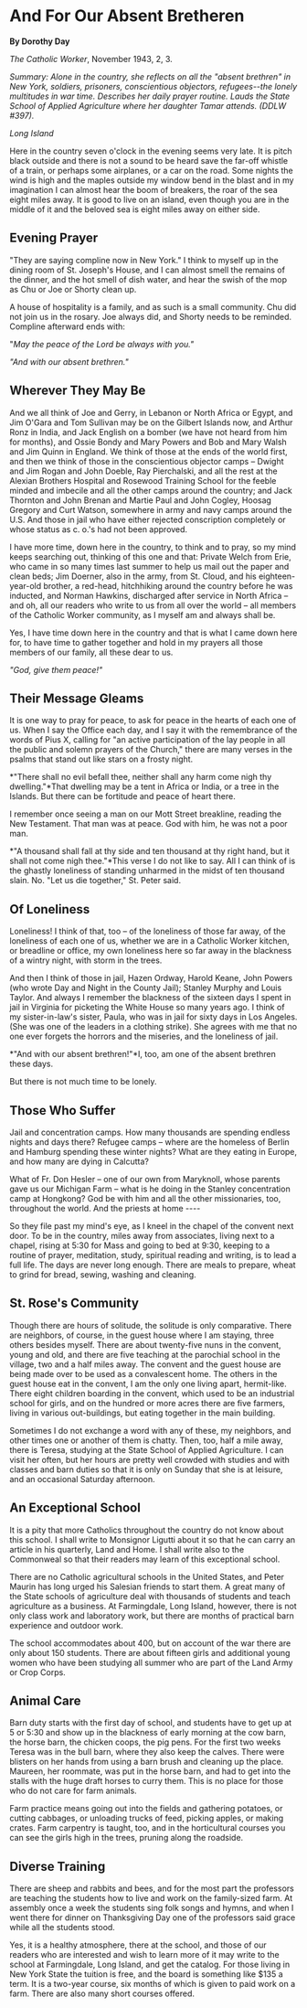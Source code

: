 And For Our Absent Bretheren
============================

**By Dorothy Day**

*The Catholic Worker*, November 1943, 2, 3.

*Summary: Alone in the country, she reflects on all the "absent
brethren" in New York, soldiers, prisoners, conscientious objectors,
refugees--the lonely multitudes in war time. Describes her daily prayer
routine. Lauds the State School of Applied Agriculture where her
daughter Tamar attends. (DDLW \#397).*

*Long Island*

Here in the country seven o'clock in the evening seems very late. It is
pitch black outside and there is not a sound to be heard save the
far-off whistle of a train, or perhaps some airplanes, or a car on the
road. Some nights the wind is high and the maples outside my window bend
in the blast and in my imagination I can almost hear the boom of
breakers, the roar of the sea eight miles away. It is good to live on an
island, even though you are in the middle of it and the beloved sea is
eight miles away on either side.

Evening Prayer
--------------

"They are saying compline now in New York." I think to myself up in the
dining room of St. Joseph's House, and I can almost smell the remains of
the dinner, and the hot smell of dish water, and hear the swish of the
mop as Chu or Joe or Shorty clean up.

A house of hospitality is a family, and as such is a small community.
Chu did not join us in the rosary. Joe always did, and Shorty needs to
be reminded. Compline afterward ends with:

"*May the peace of the Lord be always with you."*

*"And with our absent brethren."*

Wherever They May Be
--------------------

And we all think of Joe and Gerry, in Lebanon or North Africa or Egypt,
and Jim O'Gara and Tom Sullivan may be on the Gilbert Islands now, and
Arthur Ronz in India, and Jack English on a bomber (we have not heard
from him for months), and Ossie Bondy and Mary Powers and Bob and Mary
Walsh and Jim Quinn in England. We think of those at the ends of the
world first, and then we think of those in the conscientious objector
camps – Dwight and Jim Rogan and John Doeble, Ray Pierchalski, and all
the rest at the Alexian Brothers Hospital and Rosewood Training School
for the feeble minded and imbecile and all the other camps around the
country; and Jack Thornton and John Brenan and Martie Paul and John
Cogley, Hoosag Gregory and Curt Watson, somewhere in army and navy camps
around the U.S. And those in jail who have either rejected conscription
completely or whose status as c. o.'s had not been approved.

I have more time, down here in the country, to think and to pray, so my
mind keeps searching out, thinking of this one and that: Private Welch
from Erie, who came in so many times last summer to help us mail out the
paper and clean beds; Jim Doerner, also in the army, from St. Cloud, and
his eighteen-year-old brother, a red-head, hitchhiking around the
country before he was inducted, and Norman Hawkins, discharged after
service in North Africa – and oh, all our readers who write to us from
all over the world – all members of the Catholic Worker community, as I
myself am and always shall be.

Yes, I have time down here in the country and that is what I came down
here for, to have time to gather together and hold in my prayers all
those members of our family, all these dear to us.

*"God, give them peace!"*

Their Message Gleams
--------------------

It is one way to pray for peace, to ask for peace in the hearts of each
one of us. When I say the Office each day, and I say it with the
remembrance of the words of Pius X, calling for "an active participation
of the lay people in all the public and solemn prayers of the Church,"
there are many verses in the psalms that stand out like stars on a
frosty night.

*"There shall no evil befall thee, neither shall any harm come nigh thy
dwelling."*That dwelling may be a tent in Africa or India, or a tree in
the Islands. But there can be fortitude and peace of heart there.

I remember once seeing a man on our Mott Street breakline, reading the
New Testament. That man was at peace. God with him, he was not a poor
man.

*"A thousand shall fall at thy side and ten thousand at thy right hand,
but it shall not come nigh thee."*This verse I do not like to say. All I
can think of is the ghastly loneliness of standing unharmed in the midst
of ten thousand slain. No. "Let us die together," St. Peter said.

Of Loneliness
-------------

Loneliness! I think of that, too – of the loneliness of those far away,
of the loneliness of each one of us, whether we are in a Catholic Worker
kitchen, or breadline or office, my own loneliness here so far away in
the blackness of a wintry night, with storm in the trees.

And then I think of those in jail, Hazen Ordway, Harold Keane, John
Powers (who wrote Day and Night in the County Jail); Stanley Murphy and
Louis Taylor. And always I remember the blackness of the sixteen days I
spent in jail in Virginia for picketing the White House so many years
ago. I think of my sister-in-law's sister, Paula, who was in jail for
sixty days in Los Angeles. (She was one of the leaders in a clothing
strike). She agrees with me that no one ever forgets the horrors and the
miseries, and the loneliness of jail.

*"And with our absent brethren!"*I, too, am one of the absent brethren
these days.

But there is not much time to be lonely.

Those Who Suffer
----------------

Jail and concentration camps. How many thousands are spending endless
nights and days there? Refugee camps – where are the homeless of Berlin
and Hamburg spending these winter nights? What are they eating in
Europe, and how many are dying in Calcutta?

What of Fr. Don Hesler – one of our own from Maryknoll, whose parents
gave us our Michigan Farm – what is he doing in the Stanley
concentration camp at Hongkong? God be with him and all the other
missionaries, too, throughout the world. And the priests at home ----

So they file past my mind's eye, as I kneel in the chapel of the convent
next door. To be in the country, miles away from associates, living next
to a chapel, rising at 5:30 for Mass and going to bed at 9:30, keeping
to a routine of prayer, meditation, study, spiritual reading and
writing, is to lead a full life. The days are never long enough. There
are meals to prepare, wheat to grind for bread, sewing, washing and
cleaning.

St. Rose's Community
--------------------

Though there are hours of solitude, the solitude is only comparative.
There are neighbors, of course, in the guest house where I am staying,
three others besides myself. There are about twenty-five nuns in the
convent, young and old, and there are five teaching at the parochial
school in the village, two and a half miles away. The convent and the
guest house are being made over to be used as a convalescent home. The
others in the guest house eat in the convent, I am the only one living
apart, hermit-like. There eight children boarding in the convent, which
used to be an industrial school for girls, and on the hundred or more
acres there are five farmers, living in various out-buildings, but
eating together in the main building.

Sometimes I do not exchange a word with any of these, my neighbors, and
other times one or another of them is chatty. Then, too, half a mile
away, there is Teresa, studying at the State School of Applied
Agriculture. I can visit her often, but her hours are pretty well
crowded with studies and with classes and barn duties so that it is only
on Sunday that she is at leisure, and an occasional Saturday afternoon.

An Exceptional School
---------------------

It is a pity that more Catholics throughout the country do not know
about this school. I shall write to Monsignor Ligutti about it so that
he can carry an article in his quarterly, Land and Home. I shall write
also to the Commonweal so that their readers may learn of this
exceptional school.

There are no Catholic agricultural schools in the United States, and
Peter Maurin has long urged his Salesian friends to start them. A great
many of the State schools of agriculture deal with thousands of students
and teach agriculture as a business. At Farmingdale, Long Island,
however, there is not only class work and laboratory work, but there are
months of practical barn experience and outdoor work.

The school accommodates about 400, but on account of the war there are
only about 150 students. There are about fifteen girls and additional
young women who have been studying all summer who are part of the Land
Army or Crop Corps.

Animal Care
-----------

Barn duty starts with the first day of school, and students have to get
up at 5 or 5:30 and show up in the blackness of early morning at the cow
barn, the horse barn, the chicken coops, the pig pens. For the first two
weeks Teresa was in the bull barn, where they also keep the calves.
There were blisters on her hands from using a barn brush and cleaning up
the place. Maureen, her roommate, was put in the horse barn, and had to
get into the stalls with the huge draft horses to curry them. This is no
place for those who do not care for farm animals.

Farm practice means going out into the fields and gathering potatoes, or
cutting cabbages, or unloading trucks of feed, picking apples, or making
crates. Farm carpentry is taught, too, and in the horticultural courses
you can see the girls high in the trees, pruning along the roadside.

Diverse Training
----------------

There are sheep and rabbits and bees, and for the most part the
professors are teaching the students how to live and work on the
family-sized farm. At assembly once a week the students sing folk songs
and hymns, and when I went there for dinner on Thanksgiving Day one of
the professors said grace while all the students stood.

Yes, it is a healthy atmosphere, there at the school, and those of our
readers who are interested and wish to learn more of it may write to the
school at Farmingdale, Long Island, and get the catalog. For those
living in New York State the tuition is free, and the board is something
like \$135 a term. It is a two-year course, six months of which is given
to paid work on a farm. There are also many short courses offered.
